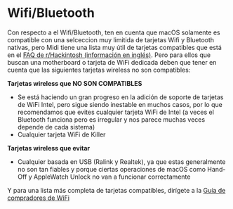 # Wifi/Bluetooth

Con respecto a el Wifi/Bluetooth, ten en cuenta que macOS solamente es compatible con una selceccion muy limitida de tarjetas Wifi y Bluetooth nativas, pero Midi tiene una lista muy útil de tarjetas compatibles que está en el [FAQ de r/Hackintosh (información en inglés)](https://www.reddit.com/r/hackintosh/wiki/faq#wiki_wifi_compatibility). Pero para ellos que buscan una motherboard o tarjeta de WiFi dedicada deben que tener en cuenta que las siguientes tarjetas wireless no son compatibles:

**Tarjetas wireless que NO SON COMPATIBLES**

* Se está haciendo un gran progreso en la adición de soporte de tarjetas de WiFi Intel, pero sigue siendo inestable en muchos casos, por lo que recomendamos que evites cualquier tarjeta WiFi de Intel (a veces el Bluetooth funciona pero es irregular y nos parece muchas veces depende de cada sistema)
* Cualquier tarjeta WiFi de Killer

**Tarjetas wireless que evitar**

* Cualquier basada en USB (Ralink y Realtek), ya que estas generalmente no son tan fiables y porque ciertas operaciones de macOS como Hand-Off y AppleWatch Unlock no van a funcionar correctamente


Y para una lista más completa de tarjetas compatibles, dirígete a la [Guía de compradores de WiFi](https://inyextciones.github.io/Wireless-Buyers-Guide/)